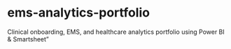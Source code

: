 # ems-analytics-portfolio
Clinical onboarding, EMS, and healthcare analytics portfolio using Power BI &amp; Smartsheet”
